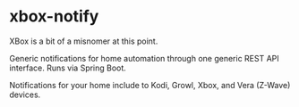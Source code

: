 # xbox-notify

XBox is a bit of a misnomer at this point.

Generic notifications for home automation through one generic REST API interface.  Runs via Spring Boot. 

Notifications for your home include to Kodi, Growl, Xbox, and Vera (Z-Wave) devices.  
